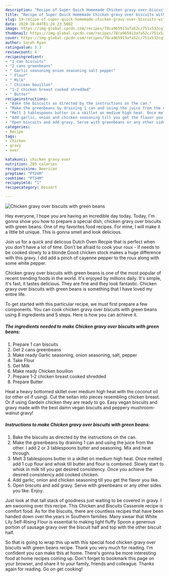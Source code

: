 ```yaml
---
description: "Recipe of Super Quick Homemade Chicken gravy over biscuits with green beans"
title: "Recipe of Super Quick Homemade Chicken gravy over biscuits with green beans"
slug: 19-recipe-of-super-quick-homemade-chicken-gravy-over-biscuits-with-green-beans
date: 2020-10-04T01:24:23.500Z
image: https://img-global.cpcdn.com/recipes/78ca965913afa52c/751x532cq70/chicken-gravy-over-biscuits-with-green-beans-recipe-main-photo.jpg
thumbnail: https://img-global.cpcdn.com/recipes/78ca965913afa52c/751x532cq70/chicken-gravy-over-biscuits-with-green-beans-recipe-main-photo.jpg
cover: https://img-global.cpcdn.com/recipes/78ca965913afa52c/751x532cq70/chicken-gravy-over-biscuits-with-green-beans-recipe-main-photo.jpg
author: Sarah Ryan
ratingvalue: 3.3
reviewcount: 4
recipeingredient:
- "1 can biscuits"
- "2 cans greenbeans"
- " Garlic seasoning onion seasoning salt pepper"
- " Flour"
- " Milk"
- " Chicken bouillon"
- "1-2 chicken breast cooked shredded"
- " Butter"
recipeinstructions:
- "Bake the biscuits as directed by the instructions on the can."
- "Make the greenbeans by draining 1 can and using the juice from the other. I add 2 or 3 tablespoons butter and seasoning. Mix and heat through."
- "Melt 3 tablespoons butter in a skillet on medium high heat. Once melted add 1 cup flour and whisk till butter and flour is combined. Slowly start to whisk in milk till you get desired consistency. Once you achieve the desired consistency add cooked chicken."
- "Add garlic, onion and chicken seasoning till you get the flavor you like."
- "Open biscuits and add gravy. Serve with greenbeans or any other sides you like. Enjoy."
categories:
- Recipe
tags:
- chicken
- gravy
- over

katakunci: chicken gravy over 
nutrition: 285 calories
recipecuisine: American
preptime: "PT24M"
cooktime: "PT34M"
recipeyield: "1"
recipecategory: Dessert

---
```



![Chicken gravy over biscuits with green beans](https://img-global.cpcdn.com/recipes/78ca965913afa52c/751x532cq70/chicken-gravy-over-biscuits-with-green-beans-recipe-main-photo.jpg)

Hey everyone, I hope you are having an incredible day today. Today, I'm gonna show you how to prepare a special dish, chicken gravy over biscuits with green beans. One of my favorites food recipes. For mine, I will make it a little bit unique. This is gonna smell and look delicious.

Join us for a quick and delicous Dutch Oven Recpie that is perfect when you don&#39;t have a lot of time. Don&#39;t be afraid to cook your roux - if needs to be cooked slowly to a blonde Good chicken stock makes a huge difference with this gravy. I did add a pinch of cayenne pepper to the roux along with some white pepper.

Chicken gravy over biscuits with green beans is one of the most popular of recent trending foods in the world. It's enjoyed by millions daily. It's simple, it's fast, it tastes delicious. They are fine and they look fantastic. Chicken gravy over biscuits with green beans is something that I have loved my entire life.


To get started with this particular recipe, we must first prepare a few components. You can cook chicken gravy over biscuits with green beans using 8 ingredients and 5 steps. Here is how you can achieve it.

<!--inarticleads1-->

##### The ingredients needed to make Chicken gravy over biscuits with green beans:

1. Prepare 1 can biscuits
1. Get 2 cans greenbeans
1. Make ready  Garlic seasoning, onion seasoning, salt, pepper
1. Take  Flour
1. Get  Milk
1. Make ready  Chicken bouillon
1. Prepare 1-2 chicken breast cooked shredded
1. Prepare  Butter


Heat a heavy bottomed skillet over medium high heat with the coconut oil (or other oil if using). Cut the seitan into pieces resembling chicken breast. Or if using Gardein chicken they are ready to go. Easy vegan biscuits and gravy made with the best damn vegan biscuits and peppery mushroom-walnut gravy! 

<!--inarticleads2-->

##### Instructions to make Chicken gravy over biscuits with green beans:

1. Bake the biscuits as directed by the instructions on the can.
1. Make the greenbeans by draining 1 can and using the juice from the other. I add 2 or 3 tablespoons butter and seasoning. Mix and heat through.
1. Melt 3 tablespoons butter in a skillet on medium high heat. Once melted add 1 cup flour and whisk till butter and flour is combined. Slowly start to whisk in milk till you get desired consistency. Once you achieve the desired consistency add cooked chicken.
1. Add garlic, onion and chicken seasoning till you get the flavor you like.
1. Open biscuits and add gravy. Serve with greenbeans or any other sides you like. Enjoy.


Just look at that tall stack of goodness just waiting to be covered in gravy. I am swooning over this recipe. This Chicken and Biscuits Casserole recipe is comfort food. As for the biscuits, there are countless recipes that have been handed down over the years in Southern families. Many swear that White Lily Self-Rising Flour is essential to making light fluffy Spoon a generous portion of sausage gravy over the biscuit half and top with the other biscuit half. 

So that is going to wrap this up with this special food chicken gravy over biscuits with green beans recipe. Thank you very much for reading. I'm confident you can make this at home. There's gonna be more interesting food at home recipes coming up. Don't forget to bookmark this page on your browser, and share it to your family, friends and colleague. Thanks again for reading. Go on get cooking!
